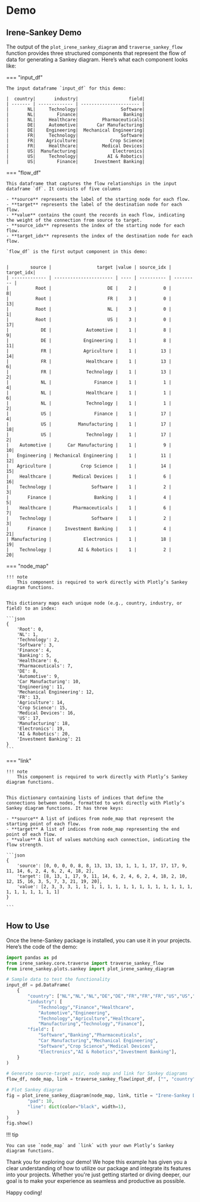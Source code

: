 # Demo 

## Irene-Sankey Demo

The output of the `plot_irene_sankey_diagram` and `traverse_sankey_flow` function provides three structured components that represent the flow of data for generating a Sankey diagram. Here’s what each component looks like:


=== "input_df"

    The input dataframe `input_df` for this demo:

    |  country|       industry|                   field|
    | ------- | ------------- | ---------------------- |
    |       NL|     Technology|                Software|
    |       NL|        Finance|                 Banking|
    |       NL|     Healthcare|         Pharmaceuticals|
    |       DE|     Automotive|       Car Manufacturing|
    |       DE|    Engineering|  Mechanical Engineering|
    |       FR|     Technology|                Software|
    |       FR|    Agriculture|            Crop Science|
    |       FR|     Healthcare|         Medical Devices|
    |       US|  Manufacturing|             Electronics|
    |       US|     Technology|           AI & Robotics|
    |       US|        Finance|      Investment Banking|

=== "flow_df"

    This dataframe that captures the flow relationships in the input dataframe `df`. It consists of five columns

    - **source** represents the label of the starting node for each flow.
    - **target** represents the label of the destination node for each flow.
    - **value** contains the count the records in each flow, indicating the weight of the connection from source to target.
    - **source_idx** represents the index of the starting node for each flow.
    - **target_idx** represents the index of the destination node for each flow.
    
    `flow_df` is the first output component in this demo: 


    |        source |                 target |value | source_idx | target_idx|
    | ------------- | ---------------------- | ---- | ---------- | --------- |
    |          Root |                     DE |    2 |          0 |          8|
    |          Root |                     FR |    3 |          0 |         13|
    |          Root |                     NL |    3 |          0 |          1|
    |          Root |                     US |    3 |          0 |         17|
    |            DE |             Automotive |    1 |          8 |          9|
    |            DE |            Engineering |    1 |          8 |         11|
    |            FR |            Agriculture |    1 |         13 |         14|
    |            FR |             Healthcare |    1 |         13 |          6|
    |            FR |             Technology |    1 |         13 |          2|
    |            NL |                Finance |    1 |          1 |          4|
    |            NL |             Healthcare |    1 |          1 |          6|
    |            NL |             Technology |    1 |          1 |          2|
    |            US |                Finance |    1 |         17 |          4|
    |            US |          Manufacturing |    1 |         17 |         18|
    |            US |             Technology |    1 |         17 |          2|
    |    Automotive |      Car Manufacturing |    1 |          9 |         10|
    |   Engineering | Mechanical Engineering |    1 |         11 |         12|
    |   Agriculture |           Crop Science |    1 |         14 |         15|
    |    Healthcare |        Medical Devices |    1 |          6 |         16|
    |    Technology |               Software |    1 |          2 |          3|
    |       Finance |                Banking |    1 |          4 |          5|
    |    Healthcare |        Pharmaceuticals |    1 |          6 |          7|
    |    Technology |               Software |    1 |          2 |          3|
    |       Finance |     Investment Banking |    1 |          4 |         21|
    | Manufacturing |            Electronics |    1 |         18 |         19|
    |    Technology |          AI & Robotics |    1 |          2 |         20|

=== "node_map"

    !!! note 
        This component is required to work directly with Plotly’s Sankey diagram functions.
        

    This dictionary maps each unique node (e.g., country, industry, or field) to an index:

    ```json
    {
        'Root': 0, 
        'NL': 1, 
        'Technology': 2, 
        'Software': 3, 
        'Finance': 4, 
        'Banking': 5, 
        'Healthcare': 6, 
        'Pharmaceuticals': 7, 
        'DE': 8, 
        'Automotive': 9, 
        'Car Manufacturing': 10, 
        'Engineering': 11, 
        'Mechanical Engineering': 12, 
        'FR': 13, 
        'Agriculture': 14, 
        'Crop Science': 15, 
        'Medical Devices': 16, 
        'US': 17, 
        'Manufacturing': 18, 
        'Electronics': 19, 
        'AI & Robotics': 20, 
        'Investment Banking': 21
    }
    ```

=== "link"

    !!! note 
        This component is required to work directly with Plotly’s Sankey diagram functions.


    This dictionary containing lists of indices that define the connections between nodes, formatted to work directly with Plotly’s Sankey diagram functions. It has three keys:

    - **source** A list of indices from node_map that represent the starting point of each flow.
    - **target** A list of indices from node_map representing the end point of each flow.
    - **value** A list of values matching each connection, indicating the flow strength.
  
    ```json
    {
        'source': [0, 0, 0, 0, 8, 8, 13, 13, 13, 1, 1, 1, 17, 17, 17, 9, 11, 14, 6, 2, 4, 6, 2, 4, 18, 2], 
        'target': [8, 13, 1, 17, 9, 11, 14, 6, 2, 4, 6, 2, 4, 18, 2, 10, 12, 15, 16, 3, 5, 7, 3, 21, 19, 20], 
        'value': [2, 3, 3, 3, 1, 1, 1, 1, 1, 1, 1, 1, 1, 1, 1, 1, 1, 1, 1, 1, 1, 1, 1, 1, 1, 1]
    }

    ```

## How to Use

Once the Irene-Sankey package is installed, you can use it in your projects. Here’s the code of the demo: 

```py title="irene_sankey_demo.py" linenums="1"
import pandas as pd
from irene_sankey.core.traverse import traverse_sankey_flow
from irene_sankey.plots.sankey import plot_irene_sankey_diagram

# Sample data to test the functionality
input_df = pd.DataFrame(
    {
        "country": ["NL","NL","NL","DE","DE","FR","FR","FR","US","US","US"],
        "industry": [
            "Technology","Finance","Healthcare",
            "Automotive","Engineering",
            "Technology","Agriculture","Healthcare",
            "Manufacturing","Technology","Finance"],
        "field": [
            "Software","Banking","Pharmaceuticals",
            "Car Manufacturing","Mechanical Engineering",
            "Software","Crop Science","Medical Devices",
            "Electronics","AI & Robotics","Investment Banking"],
    }
)

# Generate source-target pair, node map and link for Sankey diagrams
flow_df, node_map, link = traverse_sankey_flow(input_df, ["", "country", "industry", "field"])

# Plot Sankey diagram 
fig = plot_irene_sankey_diagram(node_map, link, title = "Irene-Sankey Demo", node_config={
        "pad": 10,
        "line": dict(color="black", width=1),
    }
)
fig.show()
```
!!! tip

    You can use `node_map` and `link` with your own Plotly’s Sankey diagram functions.


Thank you for exploring our demo! We hope this example has given you a clear understanding of how to utilize our package and integrate its features into your projects. Whether you're just getting started or diving deeper, our goal is to make your experience as seamless and productive as possible.

Happy coding!

  [Irene-Sankey]: https://pypi.org/project/irene-sankey/
  [virtual environment]: https://realpython.com/what-is-pip/#using-pip-in-a-python-virtual-environment